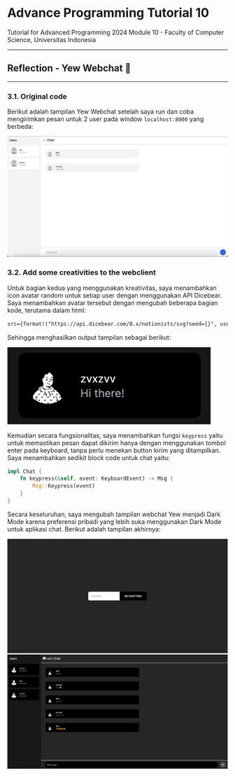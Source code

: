 # Advance Programming Tutorial 10
Tutorial for Advanced Programming 2024 Module 10 - Faculty of Computer Science, Universitas Indonesia

---
## Reflection - Yew Webchat 🦀

---
### 3.1. Original code

Berikut adalah tampilan Yew Webchat setelah saya run dan coba mengirimkan pesan untuk 2 user pada window `localhost:8000` yang berbeda:

![](image/3.1.png)

### 3.2. Add some creativities to the webclient

Untuk bagian kedua yang menggunakan kreativitas, saya menambahkan icon avatar random untuk setiap user dengan menggunakan API Dicebear. Saya menambahkan avatar tersebut dengan mengubah beberapa bagian kode, terutama dalam html:

```html
src={format!("https://api.dicebear.com/8.x/notionists/svg?seed={}", user.avatar)}
```

Sehingga menghasilkan output tampilan sebagai berikut:

![](image/3.2.(Avatar).png)

Kemudian secara fungsionalitas, saya menambahkan fungsi `keypress` yaitu untuk memastikan pesan dapat dikirim hanya dengan menggunakan tombol enter pada keyboard, tanpa perlu menekan button kirim yang ditampilkan. Saya menambahkan sedikit block code untuk chat yaitu:

```rust
impl Chat {
    fn keypress(&self, event: KeyboardEvent) -> Msg {
        Msg::Keypress(event)
    }
}
```

Secara keseluruhan, saya mengubah tampilan webchat Yew menjadi Dark Mode karena preferensi pribadi yang lebih suka menggunakan Dark Mode untuk aplikasi chat. Berikut adalah tampilan akhirnya:

![](image/3.2.(Login).png)
![](image/3.2.(Chat).png)